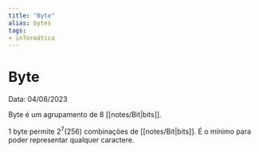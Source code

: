 ```yaml
---
title: "Byte"
alias: bytes
tags:
- informática
---
```

# Byte

Data: 04/08/2023

Byte é um agrupamento de 8 [[notes/Bit|bits]].

1 byte permite $2^7 (256)$ combinações de [[notes/Bit|bits]]. É o mínimo para poder representar qualquer caractere.